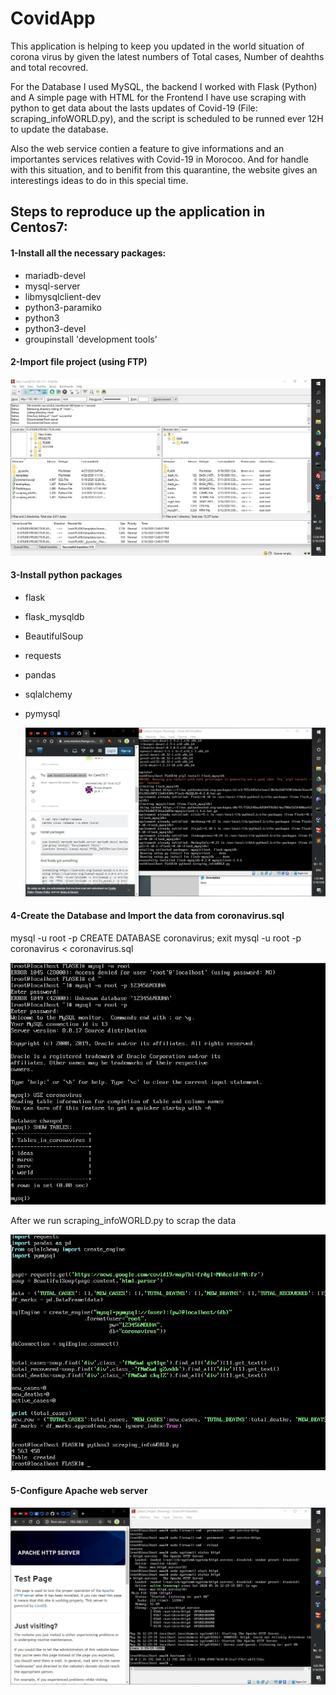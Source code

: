 # CovidApp
This application is helping to keep you updated in the world situation of corona virus by given the latest numbers of Total cases, Number of deahths and total recovred. 

For the Database I used MySQL, the backend I worked with Flask (Python) and A simple page with HTML for the Frontend 
I have use scraping with python to get data about the lasts updates of Covid-19 (File: scraping_infoWORLD.py), and the script is scheduled to be runned ever 12H to update the database.

Also the web service contien a feature to give informations and an importantes services relatives with Covid-19 in Morocoo.
And for handle with this situation, and to benifit from this quarantine, the website gives an interestings ideas to do in this special time.

## Steps to reproduce up the application in Centos7:

#### 1-Install all the necessary packages:
  * mariadb-devel
  * mysql-server
  * libmysqlclient-dev
  * python3-paramiko
  * python3 
  * python3-devel
  * groupinstall 'development tools'
  
#### 2-Import file project (using FTP)  

![](images/1.jpg)
 
 #### 3-Install python packages
 * flask
 * flask_mysqldb
 * BeautifulSoup
 * requests
 * pandas
 * sqlalchemy
 * pymysql
 
   ![](images/3.jpg)
   
 #### 4-Create the Database and Import the data from coronavirus.sql 
  mysql -u root -p
  CREATE DATABASE coronavirus;
  exit
  mysql -u root -p coronavirus < coronavirus.sql
  
  ![](images/2.jpg)
  
  After we run scraping_infoWORLD.py to scrap the data
  
  ![](images/4.jpg)
  
 #### 5-Configure Apache web server
 ![](images/5.jpg)
 
